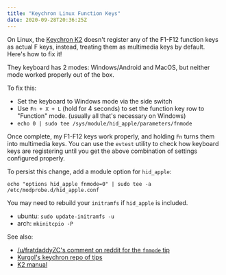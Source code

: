 ```yaml
---
title: "Keychron Linux Function Keys"
date: 2020-09-28T20:36:25Z
---
```


On Linux, the [Keychron K2](https://www.keychron.com/products/keychron-k2-wireless-mechanical-keyboard)
doesn't register any of the F1-F12 function keys as actual F keys, instead, 
treating them as multimedia keys by default. Here's how to fix it!<!--more-->

They keyboard has 2 modes:
Windows/Android and MacOS, but neither mode worked properly out of the box.

To fix this:

- Set the keyboard to Windows mode via the side switch
- Use `Fn + X + L` (hold for 4 seconds) to set the function key row to "Function" mode. (usually all that's necessary on Windows)
- `echo 0 | sudo tee /sys/module/hid_apple/parameters/fnmode`

Once complete, my F1-F12 keys work properly, and holding `Fn` turns them into
multimedia keys.
You can use the `evtest` utility to check how keyboard keys are registering until
you get the above combination of settings configured properly.


To persist this change, add a module option for `hid_apple`:

```
echo "options hid_apple fnmode=0" | sudo tee -a /etc/modprobe.d/hid_apple.conf
```

You may need to rebuild your `initramfs` if `hid_apple` is included.
- ubuntu: `sudo update-initramfs -u`
- arch: `mkinitcpio -P`

See also:
- [/u/fratdaddyZC's comment on reddit for the `fnmode` tip](https://www.reddit.com/r/MechanicalKeyboards/comments/d5io49/keychron_k2_f_keys_dont_work_w_linux_help/f0m2u14/)
- [Kurgol's keychron repo of tips](https://github.com/Kurgol/keychron/blob/master/k2.md)
- [K2 manual](https://drive.google.com/file/d/1PsAKfM4lJVGuHL4oAFW7r10ACMfwFRpG/view)

